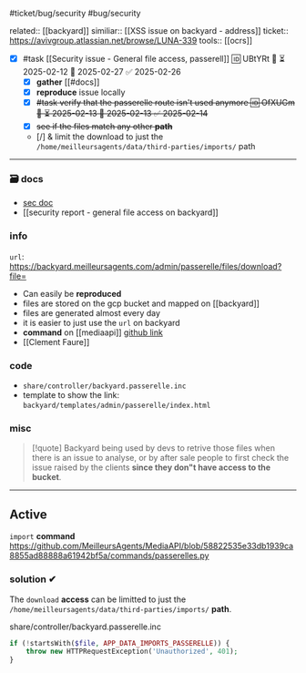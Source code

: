 #ticket/bug/security #bug/security

related:: [[backyard]]
similiar:: [[XSS issue on backyard - address]]
ticket:: https://avivgroup.atlassian.net/browse/LUNA-339
tools:: [[ocrs]]

- [x] #task [[Security issue - General file access, passerell]] 🆔 UBtYRt 🔼 ⏳ 2025-02-12 📅 2025-02-27 ✅ 2025-02-26
	- [x] **gather** [[#docs]]
	- [x] **reproduce** issue locally
	- [x] ~~#task verify that the passerelle route isn't used anymore 🆔 OfXUGm 🔼 ⏳ 2025-02-13 📅 2025-02-13 ✅ 2025-02-14~~
	- [x] ~~see if the files match any other **path**~~
	- [/] & limit the download to just the `/home/meilleursagents/data/third-parties/imports/` path
___
### 🗃 docs
- [sec doc](https://docs.google.com/document/d/1XdfOhoQzyYqBhOPb2rk3U7onIIFLz-nG/edit?usp=sharing&ouid=103366236384036348900&rtpof=true&sd=true)
- [[security report - general file access on backyard]]
### **ℹnfo**
`url`: https://backyard.meilleursagents.com/admin/passerelle/files/download?file=

- Can easily be **reproduced**
- files are stored on the gcp bucket and mapped on [[backyard]]
- files are generated almost every day
- it is easier to just use the `url` on backyard
- **command** on [[mediaapi]]  [github link](https://github.com/MeilleursAgents/MediaAPI/blob/58822535e33db1939ca8855ad88888a61942bf5a/commands/passerelles.py)
- [[Clement Faure]]
### **code**
- `share/controller/backyard.passerelle.inc`
- template to show the link: `backyard/templates/admin/passerelle/index.html`

### **misc**
> [!quote]
> Backyard being used by devs to retrive those files when there is an issue to analyse, or by after sale people to first check the issue raised by the clients **since they don"t have access to the bucket**.

___
## Active 

`import` **command** https://github.com/MeilleursAgents/MediaAPI/blob/58822535e33db1939ca8855ad88888a61942bf5a/commands/passerelles.py
### **solution** ✔

The `download` **access** can be limitted to just the `/home/meilleursagents/data/third-parties/imports/` **path**.

share/controller/backyard.passerelle.inc
```php
if (!startsWith($file, APP_DATA_IMPORTS_PASSERELLE)) {
	throw new HTTPRequestException('Unauthorized', 401);
}
```


[^1]: [[batch job]]